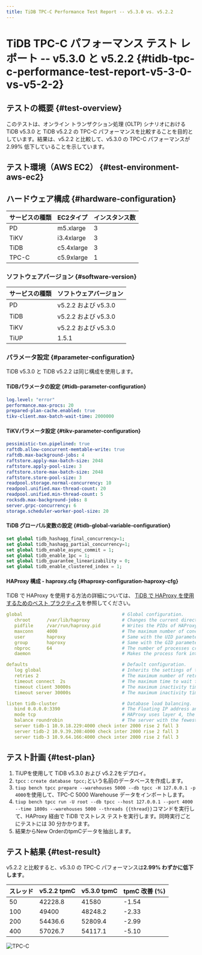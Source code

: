 ```yaml
---
title: TiDB TPC-C Performance Test Report -- v5.3.0 vs. v5.2.2
---
```


# TiDB TPC-C パフォーマンス テスト レポート -- v5.3.0 と v5.2.2 {#tidb-tpc-c-performance-test-report-v5-3-0-vs-v5-2-2}

## テストの概要 {#test-overview}

このテストは、オンライン トランザクション処理 (OLTP) シナリオにおける TiDB v5.3.0 と TiDB v5.2.2 の TPC-C パフォーマンスを比較することを目的としています。結果は、v5.2.2 と比較して、v5.3.0 の TPC-C パフォーマンスが 2.99% 低下していることを示しています。

## テスト環境（AWS EC2） {#test-environment-aws-ec2}

## ハードウェア構成 {#hardware-configuration}

| サービスの種類 | EC2タイプ     | インスタンス数 |
| :------ | :--------- | :------ |
| PD      | m5.xlarge  | 3       |
| TiKV    | i3.4xlarge | 3       |
| TiDB    | c5.4xlarge | 3       |
| TPC-C   | c5.9xlarge | 1       |

### ソフトウェアバージョン {#software-version}

| サービスの種類 | ソフトウェアバージョン       |
| :------ | :---------------- |
| PD      | v5.2.2 および v5.3.0 |
| TiDB    | v5.2.2 および v5.3.0 |
| TiKV    | v5.2.2 および v5.3.0 |
| TiUP    | 1.5.1             |

### パラメータ設定 {#parameter-configuration}

TiDB v5.3.0 と TiDB v5.2.2 は同じ構成を使用します。

#### TiDBパラメータの設定 {#tidb-parameter-configuration}


```yaml
log.level: "error"
performance.max-procs: 20
prepared-plan-cache.enabled: true
tikv-client.max-batch-wait-time: 2000000
```

#### TiKVパラメータ設定 {#tikv-parameter-configuration}


```yaml
pessimistic-txn.pipelined: true
raftdb.allow-concurrent-memtable-write: true
raftdb.max-background-jobs: 4
raftstore.apply-max-batch-size: 2048
raftstore.apply-pool-size: 3
raftstore.store-max-batch-size: 2048
raftstore.store-pool-size: 3
readpool.storage.normal-concurrency: 10
readpool.unified.max-thread-count: 20
readpool.unified.min-thread-count: 5
rocksdb.max-background-jobs: 8
server.grpc-concurrency: 6
storage.scheduler-worker-pool-size: 20
```

#### TiDB グローバル変数の設定 {#tidb-global-variable-configuration}


```sql
set global tidb_hashagg_final_concurrency=1;
set global tidb_hashagg_partial_concurrency=1;
set global tidb_enable_async_commit = 1;
set global tidb_enable_1pc = 1;
set global tidb_guarantee_linearizability = 0;
set global tidb_enable_clustered_index = 1;
```

#### HAProxy 構成 - haproxy.cfg {#haproxy-configuration-haproxy-cfg}

TiDB で HAProxy を使用する方法の詳細については、 [TiDB で HAProxy を使用するためのベスト プラクティス](/best-practices/haproxy-best-practices.md)を参照してください。

```yaml
global                                     # Global configuration.
   chroot      /var/lib/haproxy            # Changes the current directory and sets superuser privileges for the startup process to improve security.
   pidfile     /var/run/haproxy.pid        # Writes the PIDs of HAProxy processes into this file.
   maxconn     4000                        # The maximum number of concurrent connections for a single HAProxy process.
   user        haproxy                     # Same with the UID parameter.
   group       haproxy                     # Same with the GID parameter. A dedicated user group is recommended.
   nbproc      64                          # The number of processes created when going daemon. When starting multiple processes to forward requests, ensure that the value is large enough so that HAProxy does not block processes.
   daemon                                  # Makes the process fork into background. It is equivalent to the command line "-D" argument. It can be disabled by the command line "-db" argument.

defaults                                   # Default configuration.
   log global                              # Inherits the settings of the global configuration.
   retries 2                               # The maximum number of retries to connect to an upstream server. If the number of connection attempts exceeds the value, the backend server is considered unavailable.
   timeout connect  2s                     # The maximum time to wait for a connection attempt to a backend server to succeed. It should be set to a shorter time if the server is located on the same LAN as HAProxy.
   timeout client 30000s                   # The maximum inactivity time on the client side.
   timeout server 30000s                   # The maximum inactivity time on the server side.

listen tidb-cluster                        # Database load balancing.
   bind 0.0.0.0:3390                       # The Floating IP address and listening port.
   mode tcp                                # HAProxy uses layer 4, the transport layer.
   balance roundrobin                      # The server with the fewest connections receives the connection. "leastconn" is recommended where long sessions are expected, such as LDAP, SQL and TSE, rather than protocols using short sessions, such as HTTP. The algorithm is dynamic, which means that server weights might be adjusted on the fly for slow starts for instance.
   server tidb-1 10.9.18.229:4000 check inter 2000 rise 2 fall 3       # Detects port 4000 at a frequency of once every 2000 milliseconds. If it is detected as successful twice, the server is considered available; if it is detected as failed three times, the server is considered unavailable.
   server tidb-2 10.9.39.208:4000 check inter 2000 rise 2 fall 3
   server tidb-3 10.9.64.166:4000 check inter 2000 rise 2 fall 3
```

## テスト計画 {#test-plan}

1.  TiUPを使用して TiDB v5.3.0 および v5.2.2をデプロイ。
2.  `tpcc` : `create database tpcc;`という名前のデータベースを作成します。
3.  `tiup bench tpcc prepare --warehouses 5000 --db tpcc -H 127.0.0.1 -p 4000`を使用して、TPC-C 5000 Warehouse データをインポートします。
4.  `tiup bench tpcc run -U root --db tpcc --host 127.0.0.1 --port 4000 --time 1800s --warehouses 5000 --threads {{thread}}`コマンドを実行して、HAProxy 経由で TiDB でストレス テストを実行します。同時実行ごとにテストには 30 分かかります。
5.  結果からNew OrderのtpmCデータを抽出します。

## テスト結果 {#test-result}

v5.2.2 と比較すると、v5.3.0 の TPC-C パフォーマンスは**2.99% わずかに低下します**。

| スレッド | v5.2.2 tpmC | v5.3.0 tpmC | tpmC 改善 (%) |
| :--- | :---------- | :---------- | :---------- |
| 50   | 42228.8     | 41580       | -1.54       |
| 100  | 49400       | 48248.2     | -2.33       |
| 200  | 54436.6     | 52809.4     | -2.99       |
| 400  | 57026.7     | 54117.1     | -5.10       |

![TPC-C](https://download.pingcap.com/images/docs/tpcc_v522_vs_v530.png)
